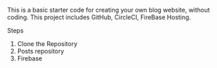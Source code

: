 This is a basic starter code for creating your own blog website, without coding. This project includes GitHub, CircleCI, FireBase Hosting.

Steps
1. Clone the Repository
2. Posts repository
3. Firebase 
<!--stackedit_data:
eyJoaXN0b3J5IjpbLTE5MzUwNzAyNjIsLTg1MzAzODA3NV19
-->